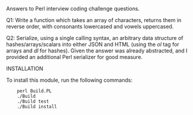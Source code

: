 Answers to Perl interview coding challenge questions.

Q1: Write a function which takes an array of characters, returns them in reverse order, with consonants lowercased and vowels uppercased.

Q2: Serialize, using a single calling syntax, an arbitrary data structure of hashes/arrays/scalars into either JSON and HTML (using the *ol* tag for arrays and *dl* for hashes). Given the answer was already abstracted, and I provided an additional Perl serializer for good measure.

INSTALLATION

To install this module, run the following commands:

        perl Build.PL
        ./Build
        ./Build test
        ./Build install


